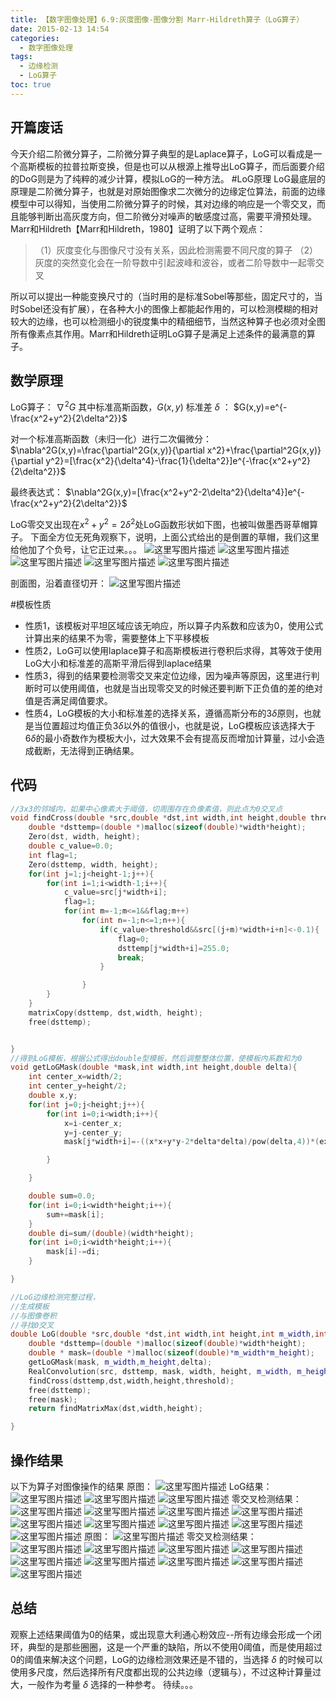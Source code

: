 ```yaml
---
title: 【数字图像处理】6.9:灰度图像-图像分割 Marr-Hildreth算子（LoG算子）
date: 2015-02-13 14:54
categories:
  - 数字图像处理
tags:
  - 边缘检测
  - LoG算子
toc: true
---
```


## 开篇废话
今天介绍二阶微分算子，二阶微分算子典型的是Laplace算子，LoG可以看成是一个高斯模板的拉普拉斯变换，但是也可以从根源上推导出LoG算子，而后面要介绍的DoG则是为了纯粹的减少计算，模拟LoG的一种方法。
#LoG原理
LoG最底层的原理是二阶微分算子，也就是对原始图像求二次微分的边缘定位算法，前面的边缘模型中可以得知，当使用二阶微分算子的时候，其对边缘的响应是一个零交叉，而且能够判断出高灰度方向，但二阶微分对噪声的敏感度过高，需要平滑预处理。
Marr和Hildreth【Marr和Hildreth，1980】证明了以下两个观点：
>（1）灰度变化与图像尺寸没有关系，因此检测需要不同尺度的算子
>（2）灰度的突然变化会在一阶导数中引起波峰和波谷，或者二阶导数中一起零交叉

所以可以提出一种能变换尺寸的（当时用的是标准Sobel等那些，固定尺寸的，当时Sobel还没有扩展），在各种大小的图像上都能起作用的，可以检测模糊的相对较大的边缘，也可以检测细小的锐度集中的精细细节，当然这种算子也必须对全图所有像素点其作用。Marr和Hildreth证明LoG算子是满足上述条件的最满意的算子。
## 数学原理
LoG算子： $\nabla^2G$
其中标准高斯函数，$G(x,y)$ 标准差 $\delta$ ：
$G(x,y)=e^{-\frac{x^2+y^2}{2\delta^2}}$

对一个标准高斯函数（未归一化）进行二次偏微分：
$\nabla^2G(x,y)=\frac{\partial^2G(x,y)}{\partial x^2}+\frac{\partial^2G(x,y)}{\partial y^2}=[\frac{x^2}{\delta^4}-\frac{1}{\delta^2}]e^{-\frac{x^2+y^2}{2\delta^2}}$

最终表达式：
$\nabla^2G(x,y)=[\frac{x^2+y^2-2\delta^2}{\delta^4}]e^{-\frac{x^2+y^2}{2\delta^2}}$

LoG零交叉出现在$x^2+y^2=2\delta^2$处LoG函数形状如下图，也被叫做墨西哥草帽算子。
下面全方位无死角观察下，说明，上面公式给出的是倒置的草帽，我们这里给他加了个负号，让它正过来。。。
![这里写图片描述](http://img.blog.csdn.net/20150213141425740)
![这里写图片描述](http://img.blog.csdn.net/20150213141437643)
![这里写图片描述](http://img.blog.csdn.net/20150213141457330)
![这里写图片描述](http://img.blog.csdn.net/20150213141500422)
![这里写图片描述](http://img.blog.csdn.net/20150213141836448)

剖面图，沿着直径切开：
![这里写图片描述](http://img.blog.csdn.net/20150213141953980)


#模板性质

 - 性质1，该模板对平坦区域应该无响应，所以算子内系数和应该为0，使用公式计算出来的结果不为零，需要整体上下平移模板
 - 性质2，LoG可以使用laplace算子和高斯模板进行卷积后求得，其等效于使用LoG大小和标准差的高斯平滑后得到laplace结果
 - 性质3，得到的结果要检测零交叉来定位边缘，因为噪声等原因，这里进行判断时可以使用阈值，也就是当出现零交叉的时候还要判断下正负值的差的绝对值是否满足阈值要求。
 - 性质4，LoG模板的大小和标准差的选择关系，遵循高斯分布的$3\delta$原则，也就是当位置超过均值正负$3\delta$以外的值很小，也就是说，LoG模板应该选择大于$6\delta$的最小奇数作为模板大小，过大效果不会有提高反而增加计算量，过小会造成截断，无法得到正确结果。

## 代码
```c++
//3x3的邻域内，如果中心像素大于阈值，切周围存在负像素值，则此点为0交叉点
void findCross(double *src,double *dst,int width,int height,double threshold){
    double *dsttemp=(double *)malloc(sizeof(double)*width*height);
    Zero(dst, width, height);
    double c_value=0.0;
    int flag=1;
    Zero(dsttemp, width, height);
    for(int j=1;j<height-1;j++){
        for(int i=1;i<width-1;i++){
            c_value=src[j*width+i];
            flag=1;
            for(int m=-1;m<=1&&flag;m++)
                for(int n=-1;n<=1;n++){
                    if(c_value>threshold&&src[(j+m)*width+i+n]<-0.1){
                        flag=0;
                        dsttemp[j*width+i]=255.0;
                        break;
                    }

                }
        }
    }
    matrixCopy(dsttemp, dst,width, height);
    free(dsttemp);


}
//得到LoG模板，根据公式得出double型模板，然后调整整体位置，使模板内系数和为0
void getLoGMask(double *mask,int width,int height,double delta){
    int center_x=width/2;
    int center_y=height/2;
    double x,y;
    for(int j=0;j<height;j++){
        for(int i=0;i<width;i++){
            x=i-center_x;
            y=j-center_y;
            mask[j*width+i]=-((x*x+y*y-2*delta*delta)/pow(delta,4))*(exp(-(x*x+y*y)/(2*delta*delta)));

        }

    }

    double sum=0.0;
    for(int i=0;i<width*height;i++){
        sum+=mask[i];
    }
    double di=sum/(double)(width*height);
    for(int i=0;i<width*height;i++){
        mask[i]-=di;
    }

}

//LoG边缘检测完整过程，
//生成模板
//与图像卷积
//寻找0交叉
double LoG(double *src,double *dst,int width,int height,int m_width,int m_height,double delta,double threshold){
    double *dsttemp=(double *)malloc(sizeof(double)*width*height);
    double * mask=(double *)malloc(sizeof(double)*m_width*m_height);
    getLoGMask(mask, m_width,m_height,delta);
    RealConvolution(src, dsttemp, mask, width, height, m_width, m_height);
    findCross(dsttemp,dst,width,height,threshold);
    free(dsttemp);
    free(mask);
    return findMatrixMax(dst,width,height);

}
```
## 操作结果
以下为算子对图像操作的结果
原图：
![这里写图片描述](http://img.blog.csdn.net/20150213143510422)
LoG结果：
![这里写图片描述](http://img.blog.csdn.net/20150213143608329)
![这里写图片描述](http://img.blog.csdn.net/20150213143634270)
![这里写图片描述](http://img.blog.csdn.net/20150213143636534)
零交叉检测结果：
![这里写图片描述](http://img.blog.csdn.net/20150213143746139)
![这里写图片描述](http://img.blog.csdn.net/20150213143755125)
![这里写图片描述](http://img.blog.csdn.net/20150213143757233)
![这里写图片描述](http://img.blog.csdn.net/20150213143845063)
![这里写图片描述](http://img.blog.csdn.net/20150213143855281)
![这里写图片描述](http://img.blog.csdn.net/20150213143913782)
![这里写图片描述](http://img.blog.csdn.net/20150213143937744)
![这里写图片描述](http://img.blog.csdn.net/20150213143946979)
![这里写图片描述](http://img.blog.csdn.net/20150213143957915)
原图：
![这里写图片描述](http://img.blog.csdn.net/20150213144038067)
零交叉检测结果：
![这里写图片描述](http://img.blog.csdn.net/20150213144208656)
![这里写图片描述](http://img.blog.csdn.net/20150213144224755)
![这里写图片描述](http://img.blog.csdn.net/20150213144240355)
![这里写图片描述](http://img.blog.csdn.net/20150213144127831)
![这里写图片描述](http://img.blog.csdn.net/20150213144129815)
![这里写图片描述](http://img.blog.csdn.net/20150213144142357)
![这里写图片描述](http://img.blog.csdn.net/20150213144320307)
![这里写图片描述](http://img.blog.csdn.net/20150213144347638)
![这里写图片描述](http://img.blog.csdn.net/20150213144400274)



## 总结
观察上述结果阈值为0的结果，或出现意大利通心粉效应--所有边缘会形成一个闭环，典型的是那些圈圈，这是一个严重的缺陷，所以不使用0阈值，而是使用超过0的阈值来解决这个问题，LoG的边缘检测效果还是不错的，当选择 $\delta$ 的时候可以使用多尺度，然后选择所有尺度都出现的公共边缘（逻辑与），不过这种计算量过大，一般作为考量 $\delta$ 选择的一种参考。
待续。。。
